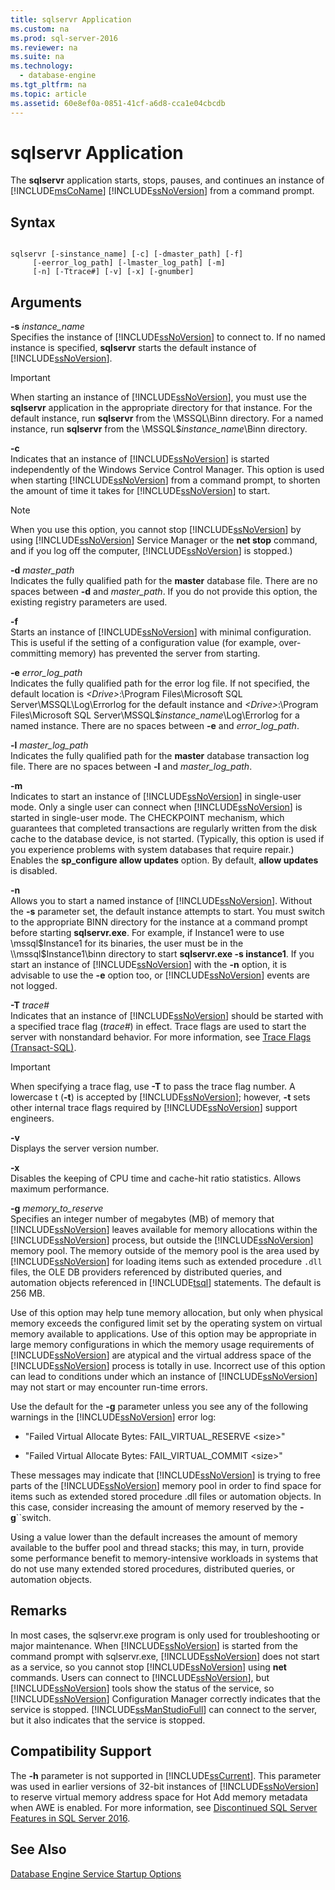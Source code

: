 ```yaml
---
title: sqlservr Application
ms.custom: na
ms.prod: sql-server-2016
ms.reviewer: na
ms.suite: na
ms.technology: 
  - database-engine
ms.tgt_pltfrm: na
ms.topic: article
ms.assetid: 60e8ef0a-0851-41cf-a6d8-cca1e04cbcdb
---
```

# sqlservr Application
  The **sqlservr** application starts, stops, pauses, and continues an instance of [!INCLUDE[msCoName](../../Token/Other/msCoName_md.md)] [!INCLUDE[ssNoVersion](../../Token/Other/ssNoVersion_md.md)] from a command prompt.  
  
## Syntax  
  
```  
  
sqlservr [-sinstance_name] [-c] [-dmaster_path] [-f]   
     [-eerror_log_path] [-lmaster_log_path] [-m]  
     [-n] [-Ttrace#] [-v] [-x] [-gnumber]  
```  
  
## Arguments  
 **\-s** *instance\_name*  
 Specifies the instance of [!INCLUDE[ssNoVersion](../../Token/Other/ssNoVersion_md.md)] to connect to. If no named instance is specified, **sqlservr** starts the default instance of [!INCLUDE[ssNoVersion](../../Token/Other/ssNoVersion_md.md)].  
  
> [!IMPORTANT]  
>  When starting an instance of [!INCLUDE[ssNoVersion](../../Token/Other/ssNoVersion_md.md)], you must use the **sqlservr** application in the appropriate directory for that instance. For the default instance, run **sqlservr** from the \\MSSQL\\Binn directory. For a named instance, run **sqlservr** from the \\MSSQL$*instance\_name*\\Binn directory.  
  
 **\-c**  
 Indicates that an instance of [!INCLUDE[ssNoVersion](../../Token/Other/ssNoVersion_md.md)] is started independently of the Windows Service Control Manager. This option is used when starting [!INCLUDE[ssNoVersion](../../Token/Other/ssNoVersion_md.md)] from a command prompt, to shorten the amount of time it takes for [!INCLUDE[ssNoVersion](../../Token/Other/ssNoVersion_md.md)] to start.  
  
> [!NOTE]  
>  When you use this option, you cannot stop [!INCLUDE[ssNoVersion](../../Token/Other/ssNoVersion_md.md)] by using [!INCLUDE[ssNoVersion](../../Token/Other/ssNoVersion_md.md)] Service Manager or the **net stop** command, and if you log off the computer, [!INCLUDE[ssNoVersion](../../Token/Other/ssNoVersion_md.md)] is stopped.\)  
  
 **\-d** *master\_path*  
 Indicates the fully qualified path for the **master** database file. There are no spaces between **\-d** and *master\_path*. If you do not provide this option, the existing registry parameters are used.  
  
 **\-f**  
 Starts an instance of [!INCLUDE[ssNoVersion](../../Token/Other/ssNoVersion_md.md)] with minimal configuration. This is useful if the setting of a configuration value \(for example, over\-committing memory\) has prevented the server from starting.  
  
 **\-e** *error\_log\_path*  
 Indicates the fully qualified path for the error log file. If not specified, the default location is *\<Drive\>*:\\Program Files\\Microsoft SQL Server\\MSSQL\\Log\\Errorlog for the default instance and *\<Drive\>*:\\Program Files\\Microsoft SQL Server\\MSSQL$*instance\_name*\\Log\\Errorlog for a named instance. There are no spaces between **\-e** and *error\_log\_path*.  
  
 **\-l** *master\_log\_path*  
 Indicates the fully qualified path for the **master** database transaction log file. There are no spaces between **\-l** and *master\_log\_path*.  
  
 **\-m**  
 Indicates to start an instance of [!INCLUDE[ssNoVersion](../../Token/Other/ssNoVersion_md.md)] in single\-user mode. Only a single user can connect when [!INCLUDE[ssNoVersion](../../Token/Other/ssNoVersion_md.md)] is started in single\-user mode. The CHECKPOINT mechanism, which guarantees that completed transactions are regularly written from the disk cache to the database device, is not started. \(Typically, this option is used if you experience problems with system databases that require repair.\) Enables the **sp\_configure allow updates** option. By default, **allow updates** is disabled.  
  
 **\-n**  
 Allows you to start a named instance of [!INCLUDE[ssNoVersion](../../Token/Other/ssNoVersion_md.md)]. Without the **\-s** parameter set, the default instance attempts to start. You must switch to the appropriate BINN directory for the instance at a command prompt before starting **sqlservr.exe**. For example, if Instance1 were to use \\mssql$Instance1 for its binaries, the user must be in the \\mssql$Instance1\\binn directory to start **sqlservr.exe \-s instance1**. If you start an instance of [!INCLUDE[ssNoVersion](../../Token/Other/ssNoVersion_md.md)] with the **\-n** option, it is advisable to use the **\-e** option too, or [!INCLUDE[ssNoVersion](../../Token/Other/ssNoVersion_md.md)] events are not logged.  
  
 **\-T** *trace\#*  
 Indicates that an instance of [!INCLUDE[ssNoVersion](../../Token/Other/ssNoVersion_md.md)] should be started with a specified trace flag \(*trace\#*\) in effect. Trace flags are used to start the server with nonstandard behavior. For more information, see [Trace Flags &#40;Transact-SQL&#41;](../Topic/Trace%20Flags%20\(Transact-SQL\).md).  
  
> [!IMPORTANT]  
>  When specifying a trace flag, use **\-T** to pass the trace flag number. A lowercase t \(**\-t**\) is accepted by [!INCLUDE[ssNoVersion](../../Token/Other/ssNoVersion_md.md)]; however, **\-t** sets other internal trace flags required by [!INCLUDE[ssNoVersion](../../Token/Other/ssNoVersion_md.md)] support engineers.  
  
 **\-v**  
 Displays the server version number.  
  
 **\-x**  
 Disables the keeping of CPU time and cache\-hit ratio statistics. Allows maximum performance.  
  
 **\-g** *memory\_to\_reserve*  
 Specifies an integer number of megabytes \(MB\) of memory that [!INCLUDE[ssNoVersion](../../Token/Other/ssNoVersion_md.md)] leaves available for memory allocations within the [!INCLUDE[ssNoVersion](../../Token/Other/ssNoVersion_md.md)] process, but outside the [!INCLUDE[ssNoVersion](../../Token/Other/ssNoVersion_md.md)] memory pool. The memory outside of the memory pool is the area used by [!INCLUDE[ssNoVersion](../../Token/Other/ssNoVersion_md.md)] for loading items such as extended procedure `.dll` files, the OLE DB providers referenced by distributed queries, and automation objects referenced in [!INCLUDE[tsql](../../Token/Other/tsql_md.md)] statements. The default is 256 MB.  
  
 Use of this option may help tune memory allocation, but only when physical memory exceeds the configured limit set by the operating system on virtual memory available to applications. Use of this option may be appropriate in large memory configurations in which the memory usage requirements of [!INCLUDE[ssNoVersion](../../Token/Other/ssNoVersion_md.md)] are atypical and the virtual address space of the [!INCLUDE[ssNoVersion](../../Token/Other/ssNoVersion_md.md)] process is totally in use. Incorrect use of this option can lead to conditions under which an instance of [!INCLUDE[ssNoVersion](../../Token/Other/ssNoVersion_md.md)] may not start or may encounter run\-time errors.  
  
 Use the default for the **\-g** parameter unless you see any of the following warnings in the [!INCLUDE[ssNoVersion](../../Token/Other/ssNoVersion_md.md)] error log:  
  
-   "Failed Virtual Allocate Bytes: FAIL\_VIRTUAL\_RESERVE \<size\>"  
  
-   "Failed Virtual Allocate Bytes: FAIL\_VIRTUAL\_COMMIT \<size\>"  
  
 These messages may indicate that [!INCLUDE[ssNoVersion](../../Token/Other/ssNoVersion_md.md)] is trying to free parts of the [!INCLUDE[ssNoVersion](../../Token/Other/ssNoVersion_md.md)] memory pool in order to find space for items such as extended stored procedure .dll files or automation objects. In this case, consider increasing the amount of memory reserved by the **\-g**``switch.  
  
 Using a value lower than the default increases the amount of memory available to the buffer pool and thread stacks; this may, in turn, provide some performance benefit to memory\-intensive workloads in systems that do not use many extended stored procedures, distributed queries, or automation objects.  
  
## Remarks  
 In most cases, the sqlservr.exe program is only used for troubleshooting or major maintenance. When [!INCLUDE[ssNoVersion](../../Token/Other/ssNoVersion_md.md)] is started from the command prompt with sqlservr.exe, [!INCLUDE[ssNoVersion](../../Token/Other/ssNoVersion_md.md)] does not start as a service, so you cannot stop [!INCLUDE[ssNoVersion](../../Token/Other/ssNoVersion_md.md)] using **net** commands. Users can connect to [!INCLUDE[ssNoVersion](../../Token/Other/ssNoVersion_md.md)], but [!INCLUDE[ssNoVersion](../../Token/Other/ssNoVersion_md.md)] tools show the status of the service, so [!INCLUDE[ssNoVersion](../../Token/Other/ssNoVersion_md.md)] Configuration Manager correctly indicates that the service is stopped. [!INCLUDE[ssManStudioFull](../../Token/Other/ssManStudioFull_md.md)] can connect to the server, but it also indicates that the service is stopped.  
  
## Compatibility Support  
 The **\-h**  parameter is not supported in [!INCLUDE[ssCurrent](../../Token/Other/ssCurrent_md.md)]. This parameter was used in earlier versions of 32\-bit instances of [!INCLUDE[ssNoVersion](../../Token/Other/ssNoVersion_md.md)] to reserve virtual memory address space for Hot Add memory metadata when AWE is enabled. For more information, see [Discontinued SQL Server Features in SQL Server 2016](../../Topics/TopicNameNotContainA/Discontinued-SQL-Server-Features-in-SQL-Server-2016.md).  
  
## See Also  
 [Database Engine Service Startup Options](../../Topics/TopicNameNotContainA/Database-Engine-Service-Startup-Options.md)  
  
  